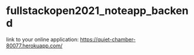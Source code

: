 # fullstackopen2021_noteapp_backend

link to your online application:
https://quiet-chamber-80077.herokuapp.com/
